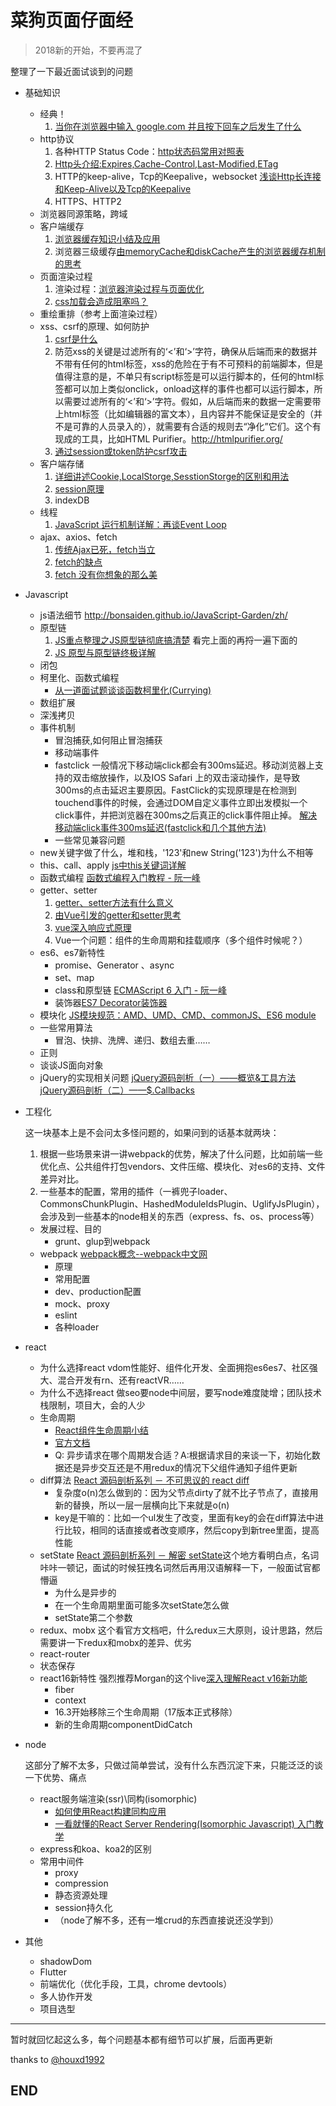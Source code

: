 # 菜狗页面仔面经

> 2018新的开始，不要再混了

整理了一下最近面试谈到的问题

+ 基础知识

  + 经典！
    1. [当你在浏览器中输入 google.com 并且按下回车之后发生了什么](https://github.com/skyline75489/what-happens-when-zh_CN)
  + http协议
    1. 各种HTTP Status Code：[http状态码常用对照表](http://tool.oschina.net/commons?type=5)
    2. [Http头介绍:Expires,Cache-Control,Last-Modified,ETag](http://www.51testing.com/html/28/116228-238337.html)
    3. HTTP的keep-alive，Tcp的Keepalive，websocket [浅谈Http长连接和Keep-Alive以及Tcp的Keepalive](https://blog.csdn.net/weixin_37672169/article/details/80283935)
    4. HTTPS、HTTP2
  + 浏览器同源策略，跨域
  + 客户端缓存
    1. [浏览器缓存知识小结及应用](http://www.cnblogs.com/lyzg/p/5125934.html?f=t)
    2. 浏览器三级缓存[由memoryCache和diskCache产生的浏览器缓存机制的思考](https://segmentfault.com/a/1190000011286027)
  + 页面渲染过程
    1. 渲染过程：[浏览器渲染过程与页面优化](https://segmentfault.com/a/1190000010298038)
    2. [css加载会造成阻塞吗？](https://www.cnblogs.com/chenjg/p/7126822.html)
  + 重绘重排（参考上面渲染过程）
  + xss、csrf的原理、如何防护
    1. [csrf是什么](https://zhuanlan.zhihu.com/p/22521378)
    2. 防范xss的关键是过滤所有的‘<’和‘>’字符，确保从后端而来的数据并不带有任何的html标签，xss的危险在于有不可预料的前端脚本，但是值得注意的是，不单只有script标签是可以运行脚本的，任何的html标签都可以加上类似onclick，onload这样的事件也都可以运行脚本，所以需要过滤所有的‘<’和‘>’字符。假如，从后端而来的数据一定需要带上html标签（比如编辑器的富文本），且内容并不能保证是安全的（并不是可靠的人员录入的），就需要有合适的规则去“净化”它们。这个有现成的工具，比如HTML Purifier。http://htmlpurifier.org/
    3. [通过session或token防护csrf攻击](https://www.zhihu.com/question/21385375/answer/20850443)
  + 客户端存储
    1. [详细讲述Cookie,LocalStorge,SesstionStorge的区别和用法](https://segmentfault.com/a/1190000007506189)
    2. [session原理](https://segmentfault.com/a/1190000004627894)
    3. indexDB
  + 线程
    1. [JavaScript 运行机制详解：再谈Event Loop](http://www.ruanyifeng.com/blog/2014/10/event-loop.html)
  + ajax、axios、fetch
    1. [传统Ajax已死，fetch当立](https://github.com/camsong/blog/issues/2)
    2. [fetch的缺点](https://www.cnblogs.com/huilixieqi/p/6494380.html)
    3. [fetch 没有你想象的那么美](http://undefinedblog.com/window-fetch-is-not-as-good-as-you-imagined/?utm_source=caibaojian.com)

+ Javascript

  + js语法细节 http://bonsaiden.github.io/JavaScript-Garden/zh/
  + 原型链
    1. [JS重点整理之JS原型链彻底搞清楚](https://zhuanlan.zhihu.com/p/22787302)
        看完上面的再捋一遍下面的
    2. [JS 原型与原型链终极详解](https://www.jianshu.com/p/dee9f8b14771)
  + 闭包
  + 柯里化、函数式编程
    + [从一道面试题谈谈函数柯里化(Currying)](https://cnodejs.org/topic/5884574e250bf4e2390e9e99)
  + 数组扩展
  + 深浅拷贝
  + 事件机制
    + 冒泡捕获,如何阻止冒泡捕获
    + 移动端事件
    + fastclick
      一般情况下移动端click都会有300ms延迟。移动浏览器上支持的双击缩放操作，以及IOS Safari 上的双击滚动操作，是导致300ms的点击延迟主要原因。FastClick的实现原理是在检测到touchend事件的时候，会通过DOM自定义事件立即出发模拟一个click事件，并把浏览器在300ms之后真正的click事件阻止掉。
      [解决移动端click事件300ms延迟(fastclick和几个其他方法)](https://www.jianshu.com/p/16d3e4f9b2a9)
    + 一些常见兼容问题
  + new关键字做了什么，堆和栈，'123'和new String('123')为什么不相等
  + this、call、apply
    [js中this关键词详解](https://segmentfault.com/a/1190000003046071)
  + 函数式编程
    [函数式编程入门教程 - 阮一峰](http://www.ruanyifeng.com/blog/2017/02/fp-tutorial.html)
  + getter、setter
    1. [getter、setter方法有什么意义](https://www.zhihu.com/question/21401198)
    2. [由Vue引发的getter和setter思考](https://www.cnblogs.com/chinajins/p/5996835.html) 
    3. [vue深入响应式原理](https://cn.vuejs.org/v2/guide/reactivity.html)
    4. Vue一个问题：组件的生命周期和挂载顺序（多个组件时候呢？）
  + es6、es7新特性
    + promise、Generator 、async
    + set、map
    + class和原型链
      [ECMAScript 6 入门 - 阮一峰](https://github.com/ruanyf/es6tutorial)
    + 装饰器[ES7 Decorator装饰器](https://segmentfault.com/p/1210000009968000/read)
  + 模块化
    [JS模块规范：AMD、UMD、CMD、commonJS、ES6 module](https://segmentfault.com/a/1190000012419990)
  + 一些常用算法
    + 冒泡、快排、洗牌、递归、数组去重……
  + 正则
  + 谈谈JS面向对象
  + jQuery的实现相关问题
    [jQuery源码剖析（一）——概览&工具方法](https://www.w3ctech.com/topic/256)
    [jQuery源码剖析（二）——$.Callbacks](https://www.w3ctech.com/topic/257)

+ 工程化

  这一块基本上是不会问太多怪问题的，如果问到的话基本就两块：
  1. 根据一些场景来讲一讲webpack的优势，解决了什么问题，比如前端一些优化点、公共组件打包vendors、文件压缩、模块化、对es6的支持、文件差异对比。
  2. 一些基本的配置，常用的插件（一裤兜子loader、CommonsChunkPlugin、HashedModuleIdsPlugin、UglifyJsPlugin），会涉及到一些基本的node相关的东西（express、fs、os、process等）
  + 发展过程、目的
    + grunt、glup到webpack
  + webpack [webpack概念--webpack中文网](https://www.webpackjs.com/concepts/)
    + 原理
    + 常用配置
    + dev、production配置
    + mock、proxy
    + eslint
    + 各种loader

+ react

  + 为什么选择react
    vdom性能好、组件化开发、全面拥抱es6es7、社区强大、混合开发有rn、还有reactVR……
  + 为什么不选择react
    做seo要node中间层，要写node难度陡增；团队技术栈限制，项目大，会的人少
  + 生命周期
    + [React组件生命周期小结](https://www.jianshu.com/p/4784216b8194)
    + [官方文档](https://reactjs.org/docs/components-and-props.html#es6-classes)
    + Q: 异步请求在哪个周期发合适？A:根据请求目的来谈一下，初始化数据还是异步交互还是不用redux的情况下父组件通知子组件更新
  + diff算法
    [React 源码剖析系列 － 不可思议的 react diff](https://zhuanlan.zhihu.com/p/20346379)
    + 复杂度o(n)怎么做到的：因为父节点dirty了就不比子节点了，直接用新的替换，所以一层一层横向比下来就是o(n) 
    + key是干嘛的：比如一个ul发生了改变，里面有key的会在diff算法中进行比较，相同的话直接或者改变顺序，然后copy到新tree里面，提高性能
  + setState
    [React 源码剖析系列 － 解密 setState](https://zhuanlan.zhihu.com/p/20328570)这个地方看明白点，名词咔咔一顿记，面试的时候狂拽名词然后再用汉语解释一下，一般面试官都懵逼
    + 为什么是异步的
    + 在一个生命周期里面可能多次setState怎么做
    + setState第二个参数
  + redux、mobx
    这个看官方文档吧，什么redux三大原则，设计思路，然后需要讲一下redux和mobx的差异、优劣
  + react-router
  + 状态保存
  + react16新特性
    强烈推荐Morgan的这个live[深入理解React v16新功能](https://www.zhihu.com/lives/896398188230103040)
    + fiber
    + context
    + 16.3开始移除三个生命周期（17版本正式移除）
    + 新的生命周期componentDidCatch

+ node

  这部分了解不太多，只做过简单尝试，没有什么东西沉淀下来，只能泛泛的谈一下优势、痛点
  + react服务端渲染(ssr)\同构(isomorphic)
    + [如何使用React构建同构应用](http://bbs.51cto.com/thread-1518010-1.html)
    + [一看就懂的React Server Rendering(Isomorphic Javascript) 入门教学](https://blog.techbridge.cc/2016/08/27/react-redux-immutablejs-node-server-isomorphic-tutorial/)
  + express和koa、koa2的区别
  + 常用中间件
    + proxy
    + compression
    + 静态资源处理
    + session持久化
    + （node了解不多，还有一堆crud的东西直接说还没学到）

+ 其他
  + shadowDom
  + Flutter
  + 前端优化（优化手段，工具，chrome devtools）
  + 多人协作开发
  + 项目选型

------
暂时就回忆起这么多，每个问题基本都有细节可以扩展，后面再更新

thanks to [@houxd1992](https://github.com/houxd1992)

## END
